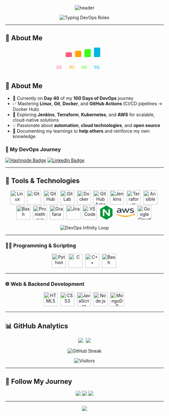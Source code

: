 <!-- HEADER -->
<p align="center">
  <img src="https://capsule-render.vercel.app/api?type=waving&color=gradient&customColorList=0,2,5&height=200&section=header&text=Hi,%20I'm%20Ritesh%20Singh%20🚀&fontSize=35&fontColor=ffffff&animation=scaleIn&fontAlignY=35&font=JetBrains+Mono" alt="header" />
</p>

<!-- TYPING INTRO -->
<p align="center">
  <img src="https://readme-typing-svg.herokuapp.com?font=JetBrains+Mono&size=26&duration=5000&pause=1000&center=true&vCenter=true&color=00C4B4&width=850&lines=🚀+Aspiring+DevOps+Engineer;☁️+Cloud+%7C+CI%2FCD+%7C+GitHub+Actions;🔁+Automation+%7C+Docker+%7C+Jenkins;❤️+Open+Source+%7C+Linux+Enthusiast" alt="Typing DevOps Roles" />
</p>

---
## 🚀 About Me

<p align="center">
  <svg xmlns="http://www.w3.org/2000/svg" width="120" height="30" viewBox="0 0 120 30">
    <rect x="0"   y="15" width="20" height="15" fill="#FF5E78" rx="3" />
    <rect x="30"  y="10" width="20" height="20" fill="#FFA500" rx="3" />
    <rect x="60"  y="5"  width="20" height="25" fill="#39FF14" rx="3" />
    <rect x="90"  y="0"  width="20" height="30" fill="#00B5E2" rx="3" />
  </svg>
</p>

<p align="center">
  <svg xmlns="http://www.w3.org/2000/svg" width="200" height="30" viewBox="0 0 200 30">
    <text x="10" y="20" font-size="14" fill="#FF5E78" font-family="Arial">2G</text>
    <text x="50" y="20" font-size="14" fill="#FFA500" font-family="Arial">3G</text>
    <text x="90" y="20" font-size="14" fill="#39FF14" font-family="Arial">4G</text>
    <text x="130" y="20" font-size="14" fill="#00B5E2" font-family="Arial">5G</text>
  </svg>
</p>




## 🚀 About Me

- 🌟 Currently on **Day 40** of my **100 Days of DevOps** journey  
- ✅ Mastering **Linux**, **Git**, **Docker**, and **GitHub Actions** (CI/CD pipelines → Docker Hub)  
- 🌱 Exploring **Jenkins**, **Terraform**, **Kubernetes**, and **AWS** for scalable, cloud-native solutions  
- 💡 Passionate about **automation**, **cloud technologies**, and **open source**  
- 📘 Documenting my learnings to **help others** and reinforce my own knowledge  

### 📖 My DevOps Journey
[![Hashnode Badge](https://img.shields.io/badge/Blog-Hashnode-2962FF?style=for-the-badge&logo=hashnode&logoColor=white)](https://ritesh-devops.hashnode.dev)
[![LinkedIn Badge](https://img.shields.io/badge/Connect-LinkedIn-0077B5?style=for-the-badge&logo=linkedin&logoColor=white)](https://linkedin.com/in/ritesh-singh-092b84340)

---

## 🔧 Tools & Technologies

<p align="center">
  <img src="https://cdn.jsdelivr.net/gh/devicons/devicon/icons/linux/linux-original.svg" width="45" height="45" title="Linux" />&nbsp;
  <img src="https://cdn.jsdelivr.net/gh/devicons/devicon/icons/git/git-original.svg" width="45" height="45" title="Git" />&nbsp;
  <img src="https://cdn.jsdelivr.net/gh/devicons/devicon/icons/github/github-original.svg" width="45" height="45" title="GitHub" />&nbsp;
  <img src="https://cdn.jsdelivr.net/gh/devicons/devicon/icons/gitlab/gitlab-original.svg" width="45" height="45" title="GitLab" />&nbsp;
  <img src="https://cdn.jsdelivr.net/gh/devicons/devicon/icons/docker/docker-original.svg" width="45" height="45" title="Docker" />&nbsp;
  <img src="https://raw.githubusercontent.com/simple-icons/simple-icons/develop/icons/githubactions.svg" width="45" height="45" title="GitHub Actions" />&nbsp;
  <img src="https://cdn.jsdelivr.net/gh/devicons/devicon/icons/jenkins/jenkins-original.svg" width="45" height="45" title="Jenkins" />&nbsp;
  <img src="https://cdn.jsdelivr.net/gh/devicons/devicon/icons/terraform/terraform-original.svg" width="45" height="45" title="Terraform" />&nbsp;
  <img src="https://cdn.jsdelivr.net/gh/devicons/devicon/icons/ansible/ansible-original.svg" width="45" height="45" title="Ansible" />&nbsp;
  <img src="https://cdn.jsdelivr.net/gh/devicons/devicon/icons/bash/bash-original.svg" width="45" height="45" title="Bash" />&nbsp;
  <img src="https://www.vectorlogo.zone/logos/prometheusio/prometheusio-icon.svg" width="45" height="45" title="Prometheus" />&nbsp;
  <img src="https://www.vectorlogo.zone/logos/grafana/grafana-icon.svg" width="45" height="45" title="Grafana" />&nbsp;
  <img src="https://cdn-icons-png.flaticon.com/512/5968/5968371.png" width="45" height="45" title="Jira" />&nbsp;
  <img src="https://cdn.jsdelivr.net/gh/devicons/devicon/icons/vscode/vscode-original.svg" width="45" height="45" title="VS Code" />&nbsp;
  <img src="https://raw.githubusercontent.com/devicons/devicon/master/icons/nginx/nginx-original.svg" width="45" height="45" title="Nginx" />&nbsp;
  <img src="https://raw.githubusercontent.com/devicons/devicon/master/icons/amazonwebservices/amazonwebservices-original-wordmark.svg" width="60" height="45" title="AWS" />&nbsp;
  <img src="https://cdn.jsdelivr.net/gh/devicons/devicon/icons/googlecloud/googlecloud-original.svg" width="45" height="45" title="Google Cloud" />&nbsp;
</p>

<!-- DEVOPS INFINITY LOOP -->
<p align="center">
  <img src="https://user-images.githubusercontent.com/73097560/230553236-d3e6d4df-69c3-4b57-a3f7-3c34df571b1d.gif" width="800" alt="DevOps Infinity Loop" />
</p>

---

### 🧑‍💻 Programming & Scripting
<p align="center">
  <img src="https://cdn.jsdelivr.net/gh/devicons/devicon/icons/python/python-original.svg" width="45" height="45" title="Python" />&nbsp;
  <img src="https://cdn.jsdelivr.net/gh/devicons/devicon/icons/c/c-original.svg" width="45" height="45" title="C" />&nbsp;
  <img src="https://cdn.jsdelivr.net/gh/devicons/devicon/icons/cplusplus/cplusplus-original.svg" width="45" height="45" title="C++" />&nbsp;
  <img src="https://cdn.jsdelivr.net/gh/devicons/devicon/icons/bash/bash-original.svg" width="45" height="45" title="Bash" />&nbsp;
</p>

---

### 🌐 Web & Backend Development
<p align="center">
  <img src="https://cdn.jsdelivr.net/gh/devicons/devicon/icons/html5/html5-original.svg" width="45" height="45" title="HTML5" />&nbsp;
  <img src="https://cdn.jsdelivr.net/gh/devicons/devicon/icons/css3/css3-original.svg" width="45" height="45" title="CSS3" />&nbsp;
  <img src="https://cdn.jsdelivr.net/gh/devicons/devicon/icons/javascript/javascript-original.svg" width="45" height="45" title="JavaScript" />&nbsp;
  <img src="https://cdn.jsdelivr.net/gh/devicons/devicon/icons/nodejs/nodejs-original.svg" width="45" height="45" title="Node.js" />&nbsp;
  <img src="https://cdn.jsdelivr.net/gh/devicons/devicon/icons/mongodb/mongodb-original.svg" width="45" height="45" title="MongoDB" />&nbsp;
</p>

---

## 📊 GitHub Analytics
<p align="center">
  <img src="https://github-readme-stats.vercel.app/api?username=ritesh355&show_icons=true&theme=tokyonight" height="165" />&nbsp;
  <img src="https://github-readme-stats.vercel.app/api/top-langs/?username=ritesh355&layout=compact&theme=tokyonight" height="165" />
</p>
<p align="center">
  <img src="https://streak-stats.demolab.com?user=ritesh355&theme=tokyonight&hide_border=true" alt="GitHub Streak" />
</p>
<p align="center">
  <img src="https://komarev.com/ghpvc/?username=ritesh355&label=Profile+Visitors&color=0e75b6&style=flat" alt="Visitors" />
</p>

---

## 📢 Follow My Journey
<p align="center">
  <a href="https://ritesh-devops.hashnode.dev" target="_blank"><img src="https://img.shields.io/badge/Hashnode-2962FF?style=for-the-badge&logo=hashnode&logoColor=white" /></a>
  <a href="https://linkedin.com/in/ritesh-singh-092b84340" target="_blank"><img src="https://img.shields.io/badge/LinkedIn-0077B5?style=for-the-badge&logo=linkedin&logoColor=white" /></a>
  <a href="https://github.com/ritesh355" target="_blank"><img src="https://img.shields.io/badge/GitHub-100000?style=for-the-badge&logo=github&logoColor=white" /></a>
</p>

---

<!-- FOOTER MOTTO -->
<p align="center">
  <img src="https://capsule-render.vercel.app/api?type=waving&color=0A192F&height=200&section=footer&text=⚡%20Keep%20learning,%20keep%20building,%20stay%20consistent&fontSize=24&fontColor=39FF14&animation=fadeIn&fontAlignY=40" />
</p>
